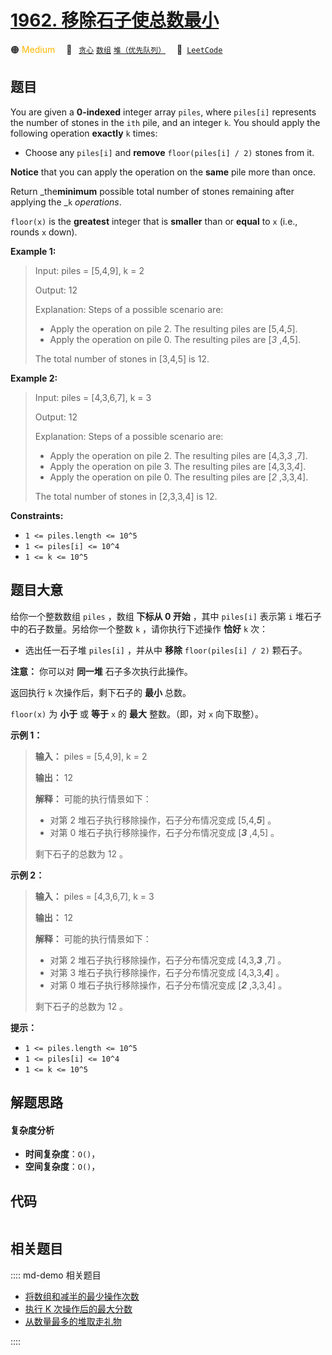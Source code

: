 # [1962. 移除石子使总数最小](https://leetcode.com/problems/remove-stones-to-minimize-the-total)

🟠 <font color=#ffb800>Medium</font>&emsp; 🔖&ensp; [`贪心`](/leetcode/outline/tag/greedy.md) [`数组`](/leetcode/outline/tag/array.md) [`堆（优先队列）`](/leetcode/outline/tag/heap-priority-queue.md)&emsp; 🔗&ensp;[`LeetCode`](https://leetcode.com/problems/remove-stones-to-minimize-the-total)


## 题目

You are given a **0-indexed** integer array `piles`, where `piles[i]`
represents the number of stones in the `ith` pile, and an integer `k`. You
should apply the following operation **exactly** `k` times:

  * Choose any `piles[i]` and **remove** `floor(piles[i] / 2)` stones from it.

**Notice** that you can apply the operation on the **same** pile more than
once.

Return _the**minimum** possible total number of stones remaining after
applying the _`k` _operations_.

`floor(x)` is the **greatest** integer that is **smaller** than or **equal**
to `x` (i.e., rounds `x` down).



**Example 1:**

> Input: piles = [5,4,9], k = 2
> 
> Output: 12
> 
> Explanation:  Steps of a possible scenario are:
> - Apply the operation on pile 2. The resulting piles are [5,4,_5_].
> - Apply the operation on pile 0. The resulting piles are [_3_ ,4,5].
> 
> The total number of stones in [3,4,5] is 12.

**Example 2:**

> Input: piles = [4,3,6,7], k = 3
> 
> Output: 12
> 
> Explanation:  Steps of a possible scenario are:
> - Apply the operation on pile 2. The resulting piles are [4,3,_3_ ,7].
> - Apply the operation on pile 3. The resulting piles are [4,3,3,_4_].
> - Apply the operation on pile 0. The resulting piles are [_2_ ,3,3,4].
> 
> The total number of stones in [2,3,3,4] is 12.

**Constraints:**

  * `1 <= piles.length <= 10^5`
  * `1 <= piles[i] <= 10^4`
  * `1 <= k <= 10^5`


## 题目大意

给你一个整数数组 `piles` ，数组 **下标从 0 开始** ，其中 `piles[i]` 表示第 `i` 堆石子中的石子数量。另给你一个整数 `k`
，请你执行下述操作 **恰好** `k` 次：

  * 选出任一石子堆 `piles[i]` ，并从中 **移除** `floor(piles[i] / 2)` 颗石子。

**注意：** 你可以对 **同一堆** 石子多次执行此操作。

返回执行 `k` 次操作后，剩下石子的 **最小** 总数。

`floor(x)` 为 **小于** 或 **等于** `x` 的 **最大** 整数。（即，对 `x` 向下取整）。



**示例 1：**

> 
> 
> 
> 
> 
> **输入：** piles = [5,4,9], k = 2
> 
> **输出：** 12
> 
> **解释：** 可能的执行情景如下：
> - 对第 2 堆石子执行移除操作，石子分布情况变成 [5,4,**_5_**] 。
> - 对第 0 堆石子执行移除操作，石子分布情况变成 [**_3_** ,4,5] 。
> 
> 剩下石子的总数为 12 。
> 
> 

**示例 2：**

> 
> 
> 
> 
> 
> **输入：** piles = [4,3,6,7], k = 3
> 
> **输出：** 12
> 
> **解释：** 可能的执行情景如下：
> - 对第 2 堆石子执行移除操作，石子分布情况变成 [4,3,**_3_** ,7] 。
> - 对第 3 堆石子执行移除操作，石子分布情况变成 [4,3,3,**_4_**] 。
> - 对第 0 堆石子执行移除操作，石子分布情况变成 [**_2_** ,3,3,4] 。
> 
> 剩下石子的总数为 12 。
> 
> 



**提示：**

  * `1 <= piles.length <= 10^5`
  * `1 <= piles[i] <= 10^4`
  * `1 <= k <= 10^5`


## 解题思路

#### 复杂度分析

- **时间复杂度**：`O()`，
- **空间复杂度**：`O()`，

## 代码

```javascript

```

## 相关题目

:::: md-demo 相关题目
- [将数组和减半的最少操作次数](https://leetcode.com/problems/minimum-operations-to-halve-array-sum)
- [执行 K 次操作后的最大分数](https://leetcode.com/problems/maximal-score-after-applying-k-operations)
- [从数量最多的堆取走礼物](https://leetcode.com/problems/take-gifts-from-the-richest-pile)

::::
